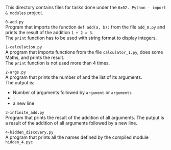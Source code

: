 This directory contains files for tasks done under the `0x02. Python - import & modules` project.<br>


`0-add.py`<br>
Program that imports the function `def add(a, b):` from the file `add_0.py` and prints the result of the addition `1 + 2 = 3`.<br>
The `print` function has to be used with string format to display integers.


`1-calculation.py`<br>
A program that imports functions from the file `calculator_1.py`, does some Maths, and prints the result.<br>
The `print` function is not used more than 4 times.


`2-args.py`<br>
A program that prints the number of and the list of its arguments.<br>
The output is:
- Number of arguments followed by `argument` or `arguments`
- `:`
- a new line


`3-infinite_add.py`<br>
Program that prints the result of the addition of all arguments.
The putput is a result of the addition of all arguments followed by a new line.


`4-hidden_discovery.py`<br>
A program that prints all the names defined by the compiled module `hidden_4.pyc`

